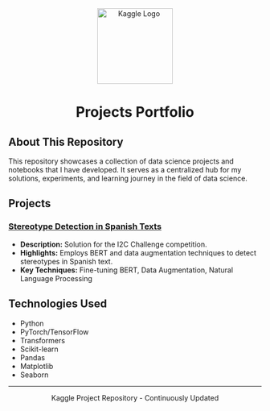 <div align="center">
  <img src="https://www.kaggle.com/static/images/site-logo.svg" alt="Kaggle Logo" width="150"/>
</div>

<h1 align="center">Projects Portfolio</h1>

## About This Repository

This repository showcases a collection of data science projects and notebooks that I have developed. It serves as a centralized hub for my solutions, experiments, and learning journey in the field of data science.

## Projects

### [Stereotype Detection in Spanish Texts](./spanish-text-stereotype-detection.ipynb)

- **Description:** Solution for the I2C Challenge competition.
- **Highlights:** Employs BERT and data augmentation techniques to detect stereotypes in Spanish text.
- **Key Techniques:** Fine-tuning BERT, Data Augmentation, Natural Language Processing

<!-- Add new projects using the following format:
### [Project Name](./link)
- **Description:** Brief description of the project.
- **Highlights:** Key accomplishments or findings.
- **Key Techniques:** List the primary techniques used.
-->

## Technologies Used

- Python
- PyTorch/TensorFlow
- Transformers
- Scikit-learn
- Pandas
- Matplotlib
- Seaborn

---

<p align="center">
  Kaggle Project Repository - Continuously Updated
</p>
